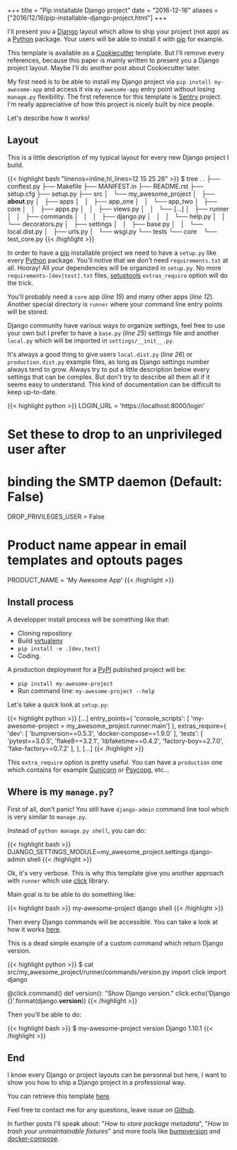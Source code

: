 +++
title = "Pip installable Django project"
date = "2016-12-16"
aliases = ["2016/12/16/pip-installable-django-project.html"]
+++

I'll present you a [Django][1] layout which allow to ship your project (not app) as a [Python][5] package. Your users will be able to install it with [pip][2] for example.

This template is available as a [Cookiecutter][3] template. But I'll remove every references, because this paper is mainly written to present you a Django project layout. Maybe I'll do another post about Cookiecutter later.

My first need is to be able to install my Django project via `pip install my-awesome-app` and access it via `my-awesome-app` entry point
without losing `manage.py` flexibility.
The first reference for this template is [Sentry][4] project. I'm really appreciative of how this project is nicely built by nice people.

Let's describe how it works!

## Layout

This is a little description of my typical layout for every new Django project I build.

{{< highlight bash "linenos=inline,hl_lines=12 15 25 26" >}}
$ tree .
.
├── conftest.py
├── Makefile
├── MANIFEST.in
├── README.rst
├── setup.cfg
├── setup.py
├── src
│   └── my_awesome_project
│       ├── __about__.py
│       ├── apps
│       │   ├── app_one
│       │   └── app_two
│       ├── core
│       │   ├── apps.py
│       │   ├── views.py
│       │   └── [...]
│       ├── runner
│       │   ├── commands
│       │   │   ├── django.py
│       │   │   └── help.py
│       │   └── decorators.py
│       ├── settings
│       │   ├── base.py
│       │   └── local.dist.py
│       ├── urls.py
│       └── wsgi.py
└── tests
    └── core
        └── test_core.py
{{< /highlight >}}

In order to have a [pip][2] installable project we need to have a `setup.py` like every [Python][5] package.
You'll notive that we don't need `requirements.txt` at all. Hooray! All your dependencies will be organized in `setup.py`.
No more `requirements-[dev|test].txt` files, [setuptools][6] `extras_require` option will do the trick.

You'll probably need a `core` app (*line 15*) and many other apps (*line 12*). Another special directory is `runner` where your
command line entry points will be stored.

Django community have various ways to organize settings, feel free to use your own but I prefer to have a `base.py` (*line 25*) settings file and another `local.py` which will be imported in `settings/__init__.py`.

It's always a good thing to give users `local.dist.py` (*line 26*) or `production.dist.py` example files, as long as Django settings number always tend to grow.
Always try to put a little description below every settings that can be complex. But don't try to describe all them all if it seems easy to understand.
This kind of documentation can be difficult to keep up-to-date.

{{< highlight python >}}
LOGIN_URL = 'https://localhost:8000/login'
# Set these to drop to an unprivileged user after
# binding the SMTP daemon (Default: False)
DROP_PRIVILEGES_USER = False
# Product name appear in email templates and optouts pages
PRODUCT_NAME = 'My Awesome App'
{{< /highlight >}}

## Install process

A developper install process will be something like that:

* Cloning repository
* Build [virtualenv][7]
* `pip install -e .[dev,test]`
* Coding.

A production deployment for a [PyPI][8] published project will be:

* `pip install my-awesome-project`
* Run command line: `my-awesome-project --help`

Let's take a quick look at `setup.py`:


{{< highlight python >}}
[...]
    entry_points={
        'console_scripts': [
            'my-awesome-project = my_awesome_project.runner:main']
    },
    extras_require={
        'dev': [
            'bumpversion==0.5.3',
            'docker-compose==1.9.0'
        ],
        'tests': [
            'pytest==3.0.5',
            'flake8==3.2.1',
            'libfaketime==0.4.2',
            'factory-boy==2.7.0',
            'fake-factory==0.7.2'
        ],
    },
[...]
{{< /highlight >}}

This `extra_require` option is pretty useful. You can have a `production`
one which contains for example [Gunicorn][9] or [Psycopg][10], etc...

## Where is my `manage.py`?

First of all, don't panic! You still have `django-admin` command line tool which is very similar to `manage.py`.

Instead of `python manage.py shell`, you can do:

{{< highlight bash >}}
DJANGO_SETTINGS_MODULE=my_awesome_project.settings django-admin shell
{{< /highlight >}}

Ok, it's very verbose. This is why this template give you another approach with `runner` which use [click][11] library.

Main goal is to be able to do something like:

{{< highlight bash >}}
my-awesome-project django shell
{{< /highlight >}}

Then every Django commands will be accessible. You can take a look at how it works [here][12].

This is a dead simple example of a custom command which return Django version.

{{< highlight python >}}
$ cat src/my_awesome_project/runner/commands/version.py
import click
import django


@click.command()
def version():
    "Show Django version."
    click.echo('Django {}'.format(django.__version__))
{{< /highlight >}}

Then you'll be able to do:

{{< highlight bash >}}
$ my-awesome-project version
Django 1.10.1
{{< /highlight >}}

## End

I know every Django or project layouts can be personnal but here, I want
to show you how to ship a Django project in a professional way.

You can retrieve this template [here][16].

Feel free to contact me for any questions, leave issue on [Github][12].

In further posts I'll speak about: "*How to store package metadata*", "*How to trash your unmaintainable fixtures*" and more tools like [bumpversion][14] and [docker-compose][15].

[1]: https://www.djangoproject.com/
[2]: https://pip.pypa.io/en/stable/
[3]: https://cookiecutter.readthedocs.io/en/latest/
[4]: https://github.com/getsentry/sentry
[5]: https://www.python.org/
[6]: https://setuptools.readthedocs.io/en/latest/
[7]: https://virtualenv.pypa.io/en/stable/
[8]: https://pypi.org/
[9]: http://gunicorn.org/
[10]: http://initd.org/psycopg/docs/
[11]: http://click.pocoo.org/
[12]: https://github.com/toxinu/cookiecutter-django/blob/59daaaebe9c1828dfab1beb7f7c8a22c4376ce7b/%7B%7B%20cookiecutter.package_name%20%7D%7D/src/%7B%7B%20cookiecutter.module_name%20%7D%7D/runner/commands/django.py
[14]: https://github.com/peritus/bumpversion
[15]: https://www.docker.com/products/docker-compose
[16]: https://github.com/toxinu/cookiecutter-django/
